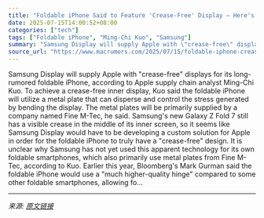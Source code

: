 ```yaml
---
title: "Foldable iPhone Said to Feature 'Crease-Free' Display — Here's How"
date: 2025-07-15T14:00:52+08:00
categories: ["tech"]
tags: ["Foldable iPhone", "Ming-Chi Kuo", "Samsung"]
summary: "Samsung Display will supply Apple with \"crease-free\" displays for its long-rumored foldable iPhone, according to Apple supply chain analyst Ming-Chi Kuo. To achieve a crease-free inner display, Kuo sa"
source_url: "https://www.macrumors.com/2025/07/15/foldable-iphone-crease-free-samsung-display/"
---
```


Samsung Display will supply Apple with "crease-free" displays for its long-rumored foldable iPhone, according to Apple supply chain analyst Ming-Chi Kuo. To achieve a crease-free inner display, Kuo said the foldable iPhone will utilize a metal plate that can disperse and control the stress generated by bending the display. The metal plates will be primarily supplied by a company named Fine M-Tec, he said. Samsung's new Galaxy Z Fold 7 still has a visible crease in the middle of its inner screen, so it seems like Samsung Display would have to be developing a custom solution for Apple in order for the foldable iPhone to truly have a "crease-free" design. It is unclear why Samsung has not yet used this apparent technology for its own foldable smartphones, which also primarily use metal plates from Fine M-Tec, according to Kuo. Earlier this year, Bloomberg's Mark Gurman said the foldable iPhone would use a "much higher-quality hinge" compared to some other foldable smartphones, allowing fo...

---

*来源: [原文链接](https://www.macrumors.com/2025/07/15/foldable-iphone-crease-free-samsung-display/)*
